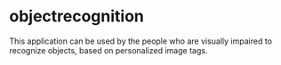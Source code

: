 # objectrecognition
This application can be used by the people who are visually impaired to recognize objects, based on personalized image tags.
